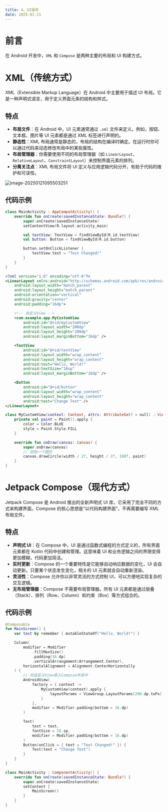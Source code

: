 ```yaml
---
title: 4、UI组件
date: 2025-01-21
---
```


# 前言

在 Android 开发中，`XML` 和 `Compose` 是两种主要的布局和 UI 构建方式。

#  **XML（传统方式）**

XML（Extensible Markup Language）在 Android 中主要用于描述 UI 布局。它是一种声明式语言，用于定义界面元素的结构和样式。

## 特点

- **布局文件**：在 Android 中，UI 元素通常通过 `.xml` 文件来定义。例如，按钮、文本框、图片等 UI 元素都是通过 XML 标签进行声明的。
- **静态性**：XML 布局通常是静态的，布局的结构在编译时确定。在运行时你可以通过代码来动态修改布局中的某些属性。
- **布局管理器**：你需要使用不同的布局管理器（如 `LinearLayout`、`RelativeLayout`、`ConstraintLayout`）来控制界面元素的排列。
- **分离关注点**：XML 布局文件将 UI 定义与应用逻辑代码分开，有助于代码的维护和可读性。

![image-20250121095503251](C:\Code\hanakoi-blog\pages\blog\AndroidDeveloper\XML绘制时序图.png)

## 代码示例

```kotlin
class MainActivity : AppCompatActivity() {
    override fun onCreate(savedInstanceState: Bundle?) {
        super.onCreate(savedInstanceState)
        setContentView(R.layout.activity_main)

        val textView: TextView = findViewById(R.id.textView)
        val button: Button = findViewById(R.id.button)

        button.setOnClickListener {
            textView.text = "Text Changed!"
        }
    }
}
```

```xml
<?xml version="1.0" encoding="utf-8"?>
<LinearLayout xmlns:android="http://schemas.android.com/apk/res/android"
    android:layout_width="match_parent"
    android:layout_height="match_parent"
    android:orientation="vertical"
    android:gravity="center"
    android:padding="16dp">

    <!-- 自定义View -->
    <com.example.app.MyCustomView
        android:id="@+id/myCustomView"
        android:layout_width="200dp"
        android:layout_height="200dp"
        android:layout_marginBottom="16dp" />

    <TextView
        android:id="@+id/textView"
        android:layout_width="wrap_content"
        android:layout_height="wrap_content"
        android:text="Hello, World!"
        android:textSize="18sp"
        android:layout_marginBottom="16dp" />

    <Button
        android:id="@+id/button"
        android:layout_width="wrap_content"
        android:layout_height="wrap_content"
        android:text="Change Text" />
</LinearLayout>
```

```kotlin
class MyCustomView(context: Context, attrs: AttributeSet? = null) : View(context, attrs) {
    private val paint = Paint().apply {
        color = Color.BLUE
        style = Paint.Style.FILL
    }

    override fun onDraw(canvas: Canvas) {
        super.onDraw(canvas)
        // 绘制一个圆形
        canvas.drawCircle(width / 2f, height / 2f, 100f, paint)
    }
}
```

# **Jetpack Compose（现代方式）**

Jetpack Compose 是 Android 推出的全新声明式 UI 库，它采用了完全不同的方式来构建界面。Compose 的核心思想是“以代码构建界面”，不再需要编写 XML 布局文件。

## 特点

- **声明式 UI**：在 Compose 中，UI 是通过函数式编程的方式定义的，所有界面元素都在 Kotlin 代码中创建和管理。这意味着 UI 和业务逻辑之间的界限变得更加模糊，代码更加简洁。
- **实时更新**：Compose 的一个重要特性是它能够自动响应数据的变化，UI 会自动更新。只要某个状态发生变化，相关的 UI 元素就会自动重新渲染。
- **灵活性**：Compose 允许你以非常灵活的方式控制 UI，可以方便地实现复杂的交互逻辑。
- **无布局管理器**：Compose 不需要布局管理器。所有 UI 元素都是通过层叠（Stack）、排列（Row、Column）和约束（Box）等方式组合的。

## 代码示例

```kotlin
@Composable
fun MainScreen() {
    var text by remember { mutableStateOf("Hello, World!") }

    Column(
        modifier = Modifier
            .fillMaxSize()
            .padding(16.dp)
            .verticalArrangement(Arrangement.Center),
        horizontalAlignment = Alignment.CenterHorizontally
    ) {
        // 将自定义View嵌入Compose布局中
        AndroidView(
            factory = { context ->
                MyCustomView(context).apply {
                    layoutParams = ViewGroup.LayoutParams(200.dp.toPx(), 200.dp.toPx())
                }
            },
            modifier = Modifier.padding(bottom = 16.dp)
        )

        Text(
            text = text,
            fontSize = 18.sp,
            modifier = Modifier.padding(bottom = 16.dp)
        )
        Button(onClick = { text = "Text Changed!" }) {
            Text(text = "Change Text")
        }
    }
}

class MainActivity : ComponentActivity() {
    override fun onCreate(savedInstanceState: Bundle?) {
        super.onCreate(savedInstanceState)
        setContent {
            MainScreen()
        }
    }
}
```

